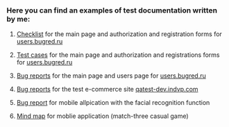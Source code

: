 <h3> Here you can find an examples of test documentation written by me: </h3>

1) [Checklist](https://docs.google.com/document/d/19oQB0-Qa6QtvryZz1FvNyb7xdu3MtTzgoiimZQrtvEI/edit) for the main page and authorization and registration forms for [users.bugred.ru](http://users.bugred.ru/)

2) [Test cases](https://docs.google.com/spreadsheets/d/1qADx7wUvX-WoN9o6LsdAZH5Lr-XL7XIIn0ppanvjI6I/edit#gid=1651639129) for the main page and authorization and registrations forms for [users.bugred.ru](http://users.bugred.ru/)

3) [Bug reports](https://docs.google.com/spreadsheets/d/1qADx7wUvX-WoN9o6LsdAZH5Lr-XL7XIIn0ppanvjI6I/edit#gid=1749485092) for the main page and users page for [users.bugred.ru](http://users.bugred.ru/)

4) [Bug reports](https://docs.google.com/spreadsheets/d/1RZPa_Xh0w-Kq1ATBD-8NQyW4S8eG0OnTKD8QVcbryLk/edit?usp=sharing) for the test e-commerce site [qatest-dev.indvp.com](https://qatest-dev.indvp.com/)

5) [Bug report](https://docs.google.com/spreadsheets/d/1zVMbPAjke1_zYcVzcYEMVACfjR4SqWmIfPx9KyYP_70/edit#gid=0) for mobile allpication with the facial recognition function

6) [Mind map](https://drive.google.com/file/d/1AnZQk1y9tAJHdh-3RAB6E9rvSPIgt04p/view?usp=sharing) for moblie application (match-three casual game)


